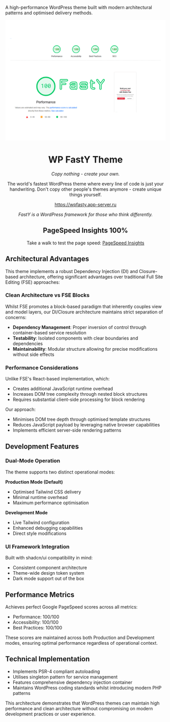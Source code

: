 A high-performance WordPress theme built with modern architectural patterns and optimised delivery methods.

<div align="center">
    <img src="https://raw.githubusercontent.com/alexy-os/wp-fasty/refs/heads/main/screenshot.png" alt="FastY Theme" width="600">

# WP FastY Theme

*Copy nothing - create your own.*

The world's fastest WordPress theme where every line of code is just your handwriting. Don't copy other people's themes anymore - create unique things yourself.

https://wpfasty.app-server.ru

*FastY is a WordPress framework for those who think differently.*

## PageSpeed Insights 100%

Take a walk to test the page speed: [PageSpeed Insights](https://pagespeed.web.dev/analysis/https-wpfasty-app-server-ru/z58kehvfbr?form_factor=mobile)

</div>

## Architectural Advantages

This theme implements a robust Dependency Injection (DI) and Closure-based architecture, offering significant advantages over traditional Full Site Editing (FSE) approaches:

### Clean Architecture vs FSE Blocks

Whilst FSE promotes a block-based paradigm that inherently couples view and model layers, our DI/Closure architecture maintains strict separation of concerns:

- **Dependency Management**: Proper inversion of control through container-based service resolution
- **Testability**: Isolated components with clear boundaries and dependencies
- **Maintainability**: Modular structure allowing for precise modifications without side effects

### Performance Considerations

Unlike FSE's React-based implementation, which:
- Creates additional JavaScript runtime overhead
- Increases DOM tree complexity through nested block structures
- Requires substantial client-side processing for block rendering

Our approach:
- Minimises DOM tree depth through optimised template structures
- Reduces JavaScript payload by leveraging native browser capabilities
- Implements efficient server-side rendering patterns

## Development Features

### Dual-Mode Operation

The theme supports two distinct operational modes:

**Production Mode (Default)**
- Optimised Tailwind CSS delivery
- Minimal runtime overhead
- Maximum performance optimisation

**Development Mode**
- Live Tailwind configuration
- Enhanced debugging capabilities
- Direct style modifications

### UI Framework Integration

Built with shadcn/ui compatibility in mind:
- Consistent component architecture
- Theme-wide design token system
- Dark mode support out of the box

## Performance Metrics

Achieves perfect Google PageSpeed scores across all metrics:
- Performance: 100/100
- Accessibility: 100/100
- Best Practices: 100/100

These scores are maintained across both Production and Development modes, ensuring optimal performance regardless of operational context.

## Technical Implementation

- Implements PSR-4 compliant autoloading
- Utilises singleton pattern for service management
- Features comprehensive dependency injection container
- Maintains WordPress coding standards whilst introducing modern PHP patterns

This architecture demonstrates that WordPress themes can maintain high performance and clean architecture without compromising on modern development practices or user experience.
